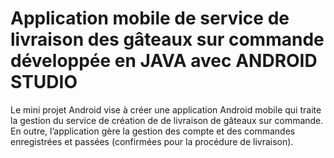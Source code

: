 # Application mobile de service de livraison des gâteaux sur commande développée en JAVA avec ANDROID STUDIO

Le mini projet Android vise à créer une application Android mobile qui traite
la gestion du service de création de de livraison de gâteaux sur commande. En outre,
l’application gère la gestion des compte et des commandes enregistrées et passées
(confirmées pour la procédure de livraison).
